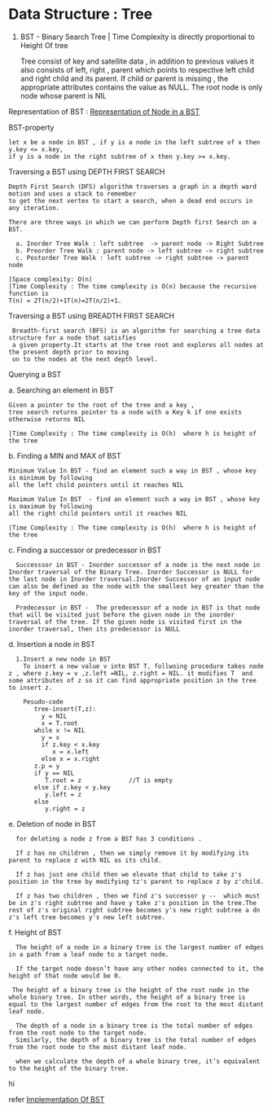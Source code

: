 # Data Structure : Tree

1. BST - Binary Search Tree | Time Complexity is directly proportional to Height Of tree

   Tree consist of key and satellite data , in addition to previous values it also consists of left, right , parent
   which points to respective left child and right child and its parent. If child or parent is missing , the appropriate
   attributes contains the value as NULL. The root node is only node whose parent is NIL

Representation of BST : [Representation of Node in a BST](TreeNode.java)

BST-property

    let x be a node in BST , if y is a node in the left subtree of x then y.key <= x.key,
    if y is a node in the right subtree of x then y.key >= x.key.

Traversing a BST using DEPTH FIRST SEARCH

    Depth First Search (DFS) algorithm traverses a graph in a depth ward motion and uses a stack to remember
    to get the next vertex to start a search, when a dead end occurs in any iteration.
    
    There are three ways in which we can perform Depth first Search on a BST.

      a. Inorder Tree Walk : left subtree  -> parent node -> Right Subtree
      b. Preorder Tree Walk : parent node -> left subtree -> right subtree
      c. Postorder Tree Walk : left subtree -> right subtree -> parent node

    |Space complexity: O(n)
    |Time Complexity : The time complexity is O(n) because the recursive function is
    T(n) = 2T(n/2)+1T(n)=2T(n/2)+1.

Traversing a BST using BREADTH FIRST SEARCH

     Breadth-first search (BFS) is an algorithm for searching a tree data structure for a node that satisfies
     a given property.It starts at the tree root and explores all nodes at the present depth prior to moving
     on to the nodes at the next depth level.

Querying a BST

a. Searching an element in BST

    Given a pointer to the root of the tree and a key ,
    tree search returns pointer to a node with a Key k if one exists otherwise returns NIL
    
    |Time Complexity : The time complexity is O(h)  where h is height of the tree

b. Finding a MIN and MAX of BST

    Minimum Value In BST - find an element such a way in BST , whose key is minimum by following
    all the left child pointers until it reaches NIL
    
    Maximum Value In BST  - find an element such a way in BST , whose key is maximum by following 
    all the right child pointers until it reaches NIL
   
    |Time Complexity : The time complexity is O(h)  where h is height of the tree

c. Finding a successor or predecessor in BST

      Successsor in BST - Inorder successor of a node is the next node in Inorder traversal of the Binary Tree. Inorder Successor is NULL for the last node in Inorder traversal.Inorder Successor of an input node can also be defined as the node with the smallest key greater than the key of the input node.

      Predecessor in BST -  The predecessor of a node in BST is that node that will be visited just before the given node in the inorder traversal of the tree. If the given node is visited first in the inorder traversal, then its predecessor is NULL

d. Insertion a node in BST

      1.Insert a new node in BST
        To insert a new value v into BST T, follwoing procedure takes node z , where z.key = v ,z.left =NIL, z.right = NIL. it modifies T  and some attributes of z so it can find appropriate position in the tree to insert z.
           
        Pesudo-code 
           tree-insert(T,z):
             y = NIL 
             x = T.root
           while x != NIL
             y = x
             if z.key < x.key 
                x = x.left
             else x = x.right
           z.p = y 
           if y == NIL
              T.root = z             //T is empty 
           else if z.key < y.key 
              y.left = z
           else
              y.right = z

e. Deletion of node in BST

      for deleting a node z from a BST has 3 conditions .
      
      If z has no children , then we simply remove it by modifying its parent to replace z with NIL as its child.
      
      If z has just one child then we elevate that child to take z's position in the tree by modifying tz's parent to replace z by z'child.
     
      If z has two children , then we find z's successor y --  which must be in z's right subtree and have y take z's position in the tree.The rest of z's original right subtree becomes y's new right subtree a dn z's left tree becomes y's new left subtree.

f. Height of BST

      The height of a node in a binary tree is the largest number of edges in a path from a leaf node to a target node.
     
      If the target node doesn’t have any other nodes connected to it, the height of that node would be 0. 
  
     The height of a binary tree is the height of the root node in the whole binary tree. In other words, the height of a binary tree is equal to the largest number of edges from the root to the most distant leaf node.
     
      The depth of a node in a binary tree is the total number of edges from the root node to the target node. 
      Similarly, the depth of a binary tree is the total number of edges from the root node to the most distant leaf node.
      
      when we calculate the depth of a whole binary tree, it’s equivalent to the height of the binary tree.

hi

refer [Implementation Of BST ](Tree.java)
